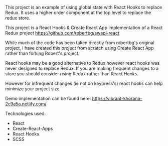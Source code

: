 This project is an example of using global state with React Hooks to replace Redux.
It uses a higher order component at the top level to replace the redux store.

This project is a React Hooks & Create React App implementation of a React Redux project https://github.com/robertbg/swapi-react

While much of the code has been taken directly from robertbg's original project, I have created this project from scratch using Create React App rather than forking Robert's project.

React hooks may be a good alternative to Redux however react hooks was never designed to replace Redux. If you are making frequent changes to a store you should consider using Redux rather than React Hooks.

However for infrequent changes (ie not on keypress's) react hooks can help minimize your project size.

Demo implementation can be found here: https://vibrant-khorana-2c9a5a.netlify.com/

Technologies used:

* React
* Create-React-Apps
* React Hooks
* SCSS
